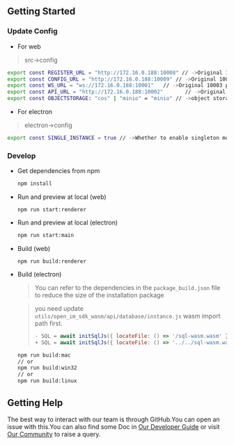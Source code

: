 ## Getting Started

### Update Config

- For web
> src->config
```bash
export const REGISTER_URL = "http://172.16.0.188:10008" // ->Original 10008 port
export const CONFIG_URL = "http://172.16.0.188:10009" // ->Original 10009 port
export const WS_URL = "ws://172.16.0.188:10001"   // ->Original 10003 port
export const API_URL = "http://172.16.0.188:10002"       // ->Original 10002 port
export const OBJECTSTORAGE: "cos" | "minio" = "minio" // ->object storage default minio
```

- For electron
> electron->config
```bash
export const SINGLE_INSTANCE = true // ->Whether to enable singleton mode (false to allow multiple openings)
```

### Develop

- Get dependencies from npm

  ```bash
  npm install 
  ```


- Run and preview at local (web)

  ```
  npm run start:renderer

- Run and preview at local (electron)

  ```bash
  npm run start:main
  ```

- Build (web)

  ```
  npm run build:renderer
  ```

- Build (electron)
  > You can refer to the dependencies in the `package_build.json` file to reduce the size of the installation package

  > you need update `utils/open_im_sdk_wasm/api/database/instance.js` wasm import path first.
  >
  > ```javascript
  > - SQL = await initSqlJs({ locateFile: () => '/sql-wasm.wasm' });
  > + SQL = await initSqlJs({ locateFile: () => '../../sql-wasm.wasm' });
  > ```

    ```bash
    npm run build:mac
    // or
    npm run build:win32
    // or
    npm run build:linux
    ```

  

## Getting Help

The best way to interact with our team is through GitHub.You can open an issue with this.You can also find some Doc in [Our Developer Guide](https://doc.rentsoft.cn/) or visit [Our Community](https://forum.rentsoft.cn/) to raise a query.

